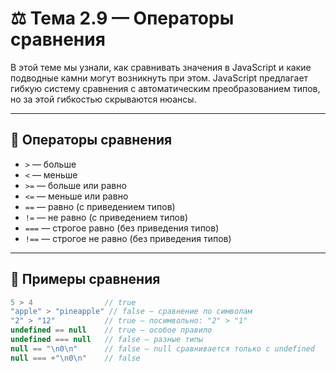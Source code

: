# ⚖️ Тема 2.9 — Операторы сравнения

В этой теме мы узнали, как сравнивать значения в JavaScript и какие подводные камни могут возникнуть при этом. JavaScript предлагает гибкую систему сравнения с автоматическим преобразованием типов, но за этой гибкостью скрываются нюансы.

---

## 🔢 Операторы сравнения

- `>` — больше
- `<` — меньше
- `>=` — больше или равно
- `<=` — меньше или равно
- `==` — равно (с приведением типов)
- `!=` — не равно (с приведением типов)
- `===` — строгое равно (без приведения типов)
- `!==` — строгое не равно (без приведения типов)

---

## 🧠 Примеры сравнения

```javascript
5 > 4                // true
"apple" > "pineapple" // false — сравнение по символам
"2" > "12"           // true — посимвольно: "2" > "1"
undefined == null    // true — особое правило
undefined === null   // false — разные типы
null == "\n0\n"      // false — null сравнивается только с undefined
null === +"\n0\n"    // false
```